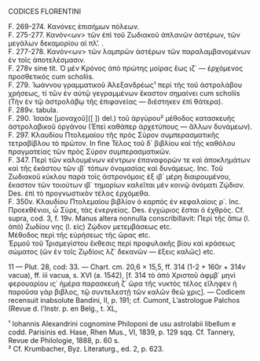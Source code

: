 CODICES FLORENTINI

F. 269-274. Κανόνες ἐπισήμων πόλεων.  
F. 275-277. Κανόν<ων> τῶν ἐπὶ τοῦ Ζωδιακοῦ ἀπλανῶν ἀστέρων, τῶν μεγάλων δεκαμορίου αἱ πλ’. <sic>.  
F. 277-278. Κανόν<ων> τῶν λαμπρῶν ἀστέρων τῶν παραλαμβανομένων ἐν τοῖς ἀποτελέσμασιν.  
F. 278v sine tit. Ὁ μὲν Κρόνος ἀπὸ πρώτης μοίρας ἕως ιζ΄ — ἐρχόμενος προσθετικός cum scholiis.  
F. 279. Ἰωάννου γραμματικοῦ Ἀλεξανδρέως¹ περὶ τῆς τοῦ ἀστρολάβου χρήσεως, τί τῶν ἐν αὐτῷ γεγραμμένων ἕκαστον σημαίνει cum scholiis (Τὴν ἐν τῷ ἀστρολάβῳ τῆς ἐπιφανείας — διέστηκεν ἐπὶ θάτερα).  
F. 289v. tabula.  
F. 290. Ἰσαὰκ [μοναχοῦ]([ ]) del.) τοῦ ἀργύρου² μέθοδος κατασκευῆς ἀστρολαβικοῦ ὀργάνου (Ἐπεὶ καθάπερ ἀρχετύπους — ἄλλων δυνάμεων).  
F. 297. Κλαυδίου Πτολεμαίου τῆς πρὸς Σύρον συμπερασματικῆς τετραβίβλου τὸ πρῶτον. In fine Τέλος τοῦ δ΄ βιβλίου καὶ τῆς καθόλου πραγματείας τῶν πρὸς Σύρον συμπερασματικῶν.  
F. 347. Περὶ τῶν καλουμένων κέντρων ἐπαναφορών τε καὶ ἀποκλημάτων καὶ τῆς ἐκάστου τῶν ιβ΄ τόπων ὀνομασίας καὶ δυνάμεως. Inc. Τοῦ Ζωδιακοῦ κύκλου παρὰ τοῖς ἀστρονόμοις ἐξ ιβ΄ μέρη διαιρουμένου, ἕκαστον τῶν τοιούτων ιβ΄ τημορίων καλεῖται μὲν κοινῷ ὀνόματι Ζῴδιον. Des. ἐπὶ τὸ προγνωστικὸν τέλος ἐρχόμεθα.  
F. 350v. Κλαυδίου Πτολεμαίου βιβλίον ὁ καρπὸς ἐν κεφαλαίοις ρ΄. Inc. Προεκθένιοι, ὦ Σύρε, τὰς ἐνεργείας. Des. ἐγχώριος ἔσται ὁ ἐχθρός. Cf. supra, cod. 3, f. 19v. Manus altera nonnulla conscribillavit: Περὶ τῆς ἄπω (l. ἀπὸ) Ζωδίου νης (l. εἰς) Ζῴδιον μετεμβάσεως etc.  
Μέθοδος περὶ τῆς εὑρήσεως τῆς ὥρας etc.  
Ἑρμοῦ τοῦ Τρισμεγίστου ἔκθεσις περὶ προφυλακῆς βίου καὶ κράσεως σώματος (<T>ῶν ἐν τοῖς Ζῳδίοις λζ΄ δεκανῶν — ἔξεις καλῶς) etc.

11 — Plut. 28, cod: 33. — Chart. cm. 20,6 × 15,5, ff. 314 (1-2 + 160r + 314v vacua), ff. iii vacua, s. XVI (a. 1542), [f. 314 τὸ ἀπὸ Χριστοῦ ἀφμβ΄ μηνὶ φερουαρίου ις΄ ἡμέρα παρασκευή ζ΄ ὥρα τῆς νυκτὸς τέλος εἴληφεν ἡ παροῦσα γὰρ βιβλος, τῷ συντελεστῇ τῶν καλῶν θεῶ χρις]. — Codicem recensuit inabsolute Bandini, II, p. 191; cf. Cumont, L’astrologue Palchos (Revue d. l’Instr. p. en Belg., t. XL,

¹ Iohannis Alexandrini cognomine Philoponi de usu astrolabii libellum e codd. Parisinis ed. Hase, Rhen Mus., VI, 1839, p. 129 sqq. Cf. Tannery, Revue de Philologie, 1888, p. 60 s.  
² Cf. Krumbacher, Byz. Literaturg., ed. 2, p. 623.